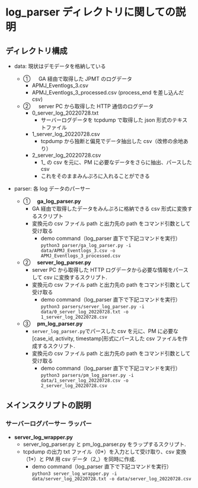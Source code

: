 # log_parser ディレクトリに関しての説明

## ディレクトリ構成

- data: 現状はデモデータを格納している
  - ① 　 GA 経由で取得した JPMT のログデータ
    - APMJ_Eventlogs_3.csv
    - APMJ_Eventlogs_3_processed.csv (process_end を差し込んだ csv)
  - ② 　 server PC から取得した HTTP 通信のログデータ
    - 0_server_log_20220728.txt
      - サーバーログデータを tcpdump で取得した json 形式のテキストファイル
    - 1_server_log_20220728.csv
      - tcpdump から独断と偏見でデータ抽出した csv（改修の余地あり）
    - 2_server_log_20220728.csv
      - 1\_ の csv を元に、PM に必要なデータをさらに抽出、パースした csv
      - これをそのままみんぷろに入れることができる
- parser: 各 log データのパーサー

  - ① 　**ga_log_parser.py**
    - GA 経由で取得したデータをみんぷろに格納できる csv 形式に変換するスクリプト
    - 変換元の csv ファイル path と出力先の path をコマンド引数として受け取る
      - demo command（log_parser 直下で下記コマンドを実行）  
        `python3 parser/ga_log_parser.py -i data/APMJ_Eventlogs_3.csv -o APMJ_Eventlogs_3_processed.csv`
  - ② 　**server_log_parser.py**
    - server PC から取得した HTTP ログデータから必要な情報をパースして csv に変換するスクリプト.
    - 変換元の csv ファイル path と出力先の path をコマンド引数として受け取る
      - demo command（log_parser 直下で下記コマンドを実行）  
        `python3 parsers/server_log_parser.py -i data/0_server_log_20220728.txt -o 1_server_log_20220728.csv`
  - ③ 　**pm_log_parser.py**
    - `server_log_parser.py`でパースした csv を元に、PM に必要な[case_id, activity, timestamp]形式にパースした csv ファイルを作成するスクリプト.
    - 変換元の csv ファイル path と出力先の path をコマンド引数として受け取る
      - demo command（log_parser 直下で下記コマンドを実行）  
        `python3 parsers/pm_log_parser.py -i data/1_server_log_20220728.csv -o 2_server_log_20220728.csv`

## メインスクリプトの説明

### サーバーログパーサー ラッパー

- **server_log_wrapper.py**
  - server_log_parser.py と pm_log_parser.py をラップするスクリプト.
  - tcpdump の出力 txt ファイル（0*）を入力として受け取り、csv 変換（1*）と PM 用 csv データ（2\_）を同時に作成.
    - demo command（log_parser 直下で下記コマンドを実行）  
       `python3 server_log_wrapper.py -i data/server_log_20220728.txt -o data/server_log_20220728.csv`
